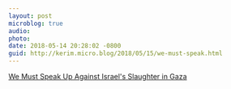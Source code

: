 ```yaml
---
layout: post
microblog: true
audio: 
photo: 
date: 2018-05-14 20:28:02 -0800
guid: http://kerim.micro.blog/2018/05/15/we-must-speak.html
---
```

[We Must Speak Up Against Israel's Slaughter in Gaza](https://www.vice.com/en_uk/article/7xm9p4/we-must-speak-up-against-israels-slaughter-in-gaza)
